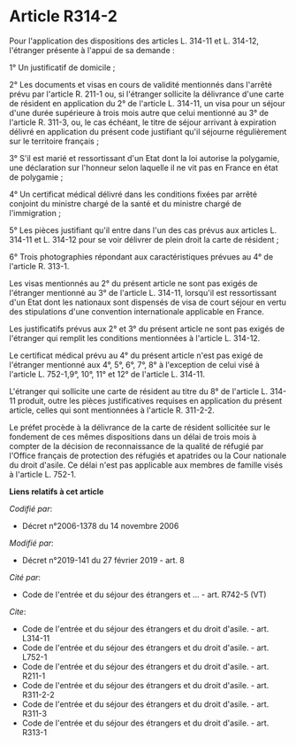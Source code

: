 # Article R314-2

Pour l'application des dispositions des articles L. 314-11 et L. 314-12, l'étranger présente à l'appui de sa demande : 

1° Un justificatif de domicile ; 

2° Les documents et visas en cours de validité mentionnés dans l'arrêté prévu par l'article R. 211-1 ou, si l'étranger
sollicite la délivrance d'une carte de résident en application du 2° de l'article L. 314-11, un visa pour un séjour d'une
durée supérieure à trois mois autre que celui mentionné au 3° de l'article R. 311-3, ou, le cas échéant, le titre de séjour
arrivant à expiration délivré en application du présent code justifiant qu'il séjourne régulièrement sur le territoire
français ; 

3° S'il est marié et ressortissant d'un Etat dont la loi autorise la polygamie, une déclaration sur l'honneur selon laquelle
il ne vit pas en France en état de polygamie ; 

4° Un certificat médical délivré dans les conditions fixées par arrêté conjoint du ministre chargé de la santé et du ministre
chargé de l'immigration ; 

5° Les pièces justifiant qu'il entre dans l'un des cas prévus aux articles L. 314-11 et L. 314-12 pour se voir délivrer de
plein droit la carte de résident ; 

6° Trois photographies répondant aux caractéristiques prévues au 4° de l'article R. 313-1. 

Les visas mentionnés au 2° du présent article ne sont pas exigés de l'étranger mentionné au 3° de l'article L. 314-11,
lorsqu'il est ressortissant d'un Etat dont les nationaux sont dispensés de visa de court séjour en vertu des stipulations
d'une convention internationale applicable en France. 

Les justificatifs prévus aux 2° et 3° du présent article ne sont pas exigés de l'étranger qui remplit les conditions
mentionnées à l'article L. 314-12. 

Le certificat médical prévu au 4° du présent article n'est pas exigé de l'étranger mentionné aux 4°, 5°, 6°, 7°, 8° à
l'exception de celui visé à l'article L. 752-1,9°, 10°, 11° et 12° de l'article L. 314-11. 

L'étranger qui sollicite une carte de résident au titre du 8° de l'article L. 314-11 produit, outre les pièces justificatives
requises en application du présent article, celles qui sont mentionnées à l'article R. 311-2-2. 

Le préfet procède à la délivrance de la carte de résident sollicitée sur le fondement de ces mêmes dispositions dans un délai
de trois mois à compter de la décision de reconnaissance de la qualité de réfugié par l'Office français de protection des
réfugiés et apatrides ou la Cour nationale du droit d'asile. Ce délai n'est pas applicable aux membres de famille visés à
l'article L. 752-1.

**Liens relatifs à cet article**

_Codifié par_:

  - Décret n°2006-1378 du 14 novembre 2006

_Modifié par_:

  - Décret n°2019-141 du 27 février 2019 - art. 8

_Cité par_:

  - Code de l'entrée et du séjour des étrangers et ... - art. R742-5 (VT)

_Cite_:

  - Code de l'entrée et du séjour des étrangers et du droit d'asile. - art. L314-11
  - Code de l'entrée et du séjour des étrangers et du droit d'asile. - art. L752-1
  - Code de l'entrée et du séjour des étrangers et du droit d'asile. - art. R211-1
  - Code de l'entrée et du séjour des étrangers et du droit d'asile. - art. R311-2-2
  - Code de l'entrée et du séjour des étrangers et du droit d'asile. - art. R311-3
  - Code de l'entrée et du séjour des étrangers et du droit d'asile. - art. R313-1
